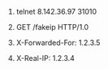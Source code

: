 1. telnet 8.142.36.97 31010

2. GET /fakeip HTTP/1.0

3. X-Forwarded-For: 1.2.3.5

4. X-Real-IP: 1.2.3.4



